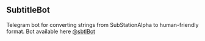 ## SubtitleBot

Telegram bot for converting strings from SubStationAlpha to human-friendly format.
Bot available here [@sbtlBot](https://t.me/sbtlBot)

